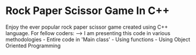 # Rock Paper Scissor Game In C++

Enjoy the ever popular rock paper scissor game created using C++ language.
For fellow coders:
    --> I am presenting this code in various methodologies
    - Entire code in 'Main class'
    - Using functions
    - Using Object Oriented Programming
